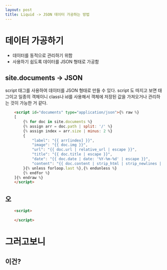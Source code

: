 ```yaml
---
layout: post
title: Liquid -> JSON 데이터 가공하는 방법
---
```

# 데이터 가공하기
- 데이터를 동적으로 관리하기 위함
- 사용하기 쉽도록 데이터를 JSON 형태로 가공함

## site.documents -> JSON
script 태그를 사용하여 데이터를 JSON 형태로 만들 수 있다. script 도 따지고 보면 태그이고 일종의 객체이니 class나 id를 사용해서 객체에 저장된 값을 가져오거나 관리하는 것이 가능한 거 같다.
```html
    <script id="documents" type="application/json">{% raw %}
    [
        {% for doc in site.documents %}
        {% assign arr = doc.path | split: '/' %}
        {% assign index = arr.size | minus: 2 %}
        {
            "label": "{{ arr[index] }}",
            "image": "{{ doc.img }}",
            "url": "{{ doc.url | relative_url | escape }}",
            "title": "{{ doc.title | escape }}",
            "date": "{{ doc.date | date: '%Y-%m-%d' | escape }}",
            "content": "{{ doc.content | strip_html | strip_newlines | escape | truncatewords: 20 }}"
        }{% unless forloop.last %},{% endunless %}
        {% endfor %}
    ]{% endraw %}
    </script>
```

## 오
```html
    <script>
    
    </script>
```

# 그러고보니

## 이건?